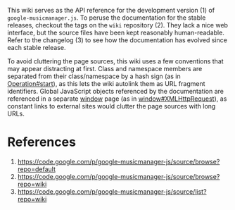 This wiki serves as the API reference for the development version (1) of
`google-musicmanager.js`. To peruse the documentation for the stable releases,
checkout the tags on the `wiki` repository (2). They lack a nice web
interface, but the source files have been kept reasonably human-readable.
Refer to the changelog (3) to see how the documentation has evolved since each
stable release.

To avoid cluttering the page sources, this wiki uses a few conventions that
may appear distracting at first. Class and namespace members are separated
from their class/namespace by a hash sign (as in [Operation#start](Operation#start.md)), as this
lets the wiki autolink them as URL fragment identifiers. Global JavaScript
objects referenced by the documentation are referenced in a separate [window](window.md)
page (as in [window#XMLHttpRequest](window#XMLHttpRequest.md)), as constant links to external sites
would clutter the page sources with long URLs.

# References #
  1. https://code.google.com/p/google-musicmanager-js/source/browse?repo=default
  1. https://code.google.com/p/google-musicmanager-js/source/browse?repo=wiki
  1. https://code.google.com/p/google-musicmanager-js/source/list?repo=wiki